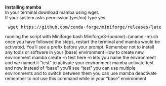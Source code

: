 **Installing mamba**  
In your terminal download mamba using wget.   
If your system asks permission (yes/no) type yes. 
<pre> wget https://github.com/conda-forge/miniforge/releases/latest/download/Miniforge3-$(uname)-$(uname -m).sh </pre> 
running the script with Miniforge 
bash Miniforge3-$(uname)-$(uname -m).sh
once you have followed the steps, restart the terminal and mamba would be activated. You’ll see a prefix before your prompt. 
Remember not to install any tools or software in your (base) environment 
How to create new environment
mamba create -n test
here -n lets you name the environment and we named it “test” 
to activate your environment 
mamba activate test 
and now instead of “base” you’ll see “test” 
you can use multiple environments and to switch between them you can use 
mamba deactivate  
remember to not use this command while in your “base” environment 




